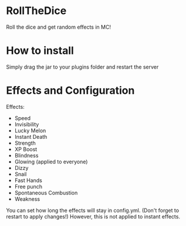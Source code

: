 # RollTheDice
Roll the dice and get random effects in MC!

# How to install
Simply drag the jar to your plugins folder and restart the server

# Effects and Configuration
Effects:
- Speed
- Invisibility
- Lucky Melon
- Instant Death
- Strength
- XP Boost
- Blindness
- Glowing (applied to everyone)
- Dizzy
- Snail
- Fast Hands
- Free punch
- Spontaneous Combustion
- Weakness

You can set how long the effects will stay in config.yml. (Don't forget to restart to apply changes!) However, this is not applied to instant effects.
